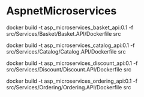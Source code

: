 # AspnetMicroservices

docker build -t asp_microservices_basket_api:0.1 -f src/Services/Basket/Basket.API/Dockerfile src

docker build -t asp_microservices_catalog_api:0.1 -f src/Services/Catalog/Catalog.API/Dockerfile src

docker build -t asp_microservices_discount_api:0.1 -f src/Services/Discount/Discount.API/Dockerfile src

docker build -t asp_microservices_ordering_api:0.1 -f src/Services/Ordering/Ordering.API/Dockerfile src